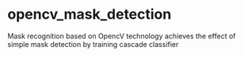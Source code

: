 # opencv_mask_detection
Mask recognition based on OpencV technology achieves the effect of simple mask detection by training cascade classifier
